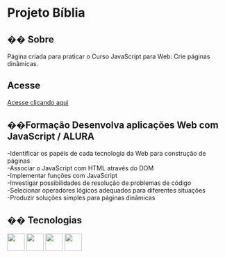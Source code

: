 <h1>Projeto Bíblia</h1>

<h2>�� Sobre</h2>
<p>Página criada para praticar o Curso JavaScript para Web: Crie páginas dinâmicas.</p>

## Acesse

<a href = "https://projeto-biblia.vercel.app/">Acesse clicando aqui</a>

<h2>��Formação Desenvolva aplicações Web com JavaScript / ALURA</h2>
<p>
-Identificar os papéis de cada tecnologia da Web para construção de páginas<br>
-Associar o JavaScript com HTML através do DOM<br>
-Implementar funções com JavaScript<br>
-Investigar possibilidades de resolução de problemas de código<br>
-Selecionar operadores lógicos adequados para diferentes situações<br>
-Produzir soluções simples para páginas dinâmicas<br>
</p>


## �� Tecnologias
<div>
  <img src="https://cdn.jsdelivr.net/gh/devicons/devicon@latest/icons/vscode/vscode-original-wordmark.svg" width="40" height="40"/>
  <img src="https://cdn.jsdelivr.net/gh/devicons/devicon@latest/icons/javascript/javascript-original.svg"width="40" height="40"/>
  <img src="https://cdn.jsdelivr.net/gh/devicons/devicon@latest/icons/css3/css3-plain-wordmark.svg" width="40" height="40"/>     
  <img src="https://cdn.jsdelivr.net/gh/devicons/devicon@latest/icons/html5/html5-plain-wordmark.svg"  width="40" height="40"/>
                       
</div>
